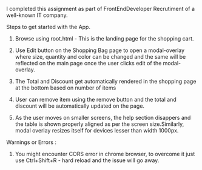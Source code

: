 
 I completed this assignment as part of FrontEndDeveloper Recrutiment of a well-known IT company.

 Steps to get started with the App.

1. Browse using root.html - This is the landing page for the shopping cart.

2. Use Edit button on the Shopping Bag page to open a modal-overlay where size, quantity and color can be
   changed and the same will be reflected on the main page once the user clicks edit of the modal-overlay.

3. The Total and Discount get automatically rendered in the shopping page at the bottom based on number of
   items

4. User can remove item using the remove button and the total and discount will be automatically updated on
   the page.

5. As the user moves on smaller screens, the help section disappers and the table is shown properly aligned
   as per the screen size.Similarly, modal overlay resizes itself for devices lesser than width 1000px.

 Warnings or Errors :

 1. You might encounter CORS error in chrome browser, to overcome it just use Ctrl+Shift+R - hard reload and the issue will go away.  


